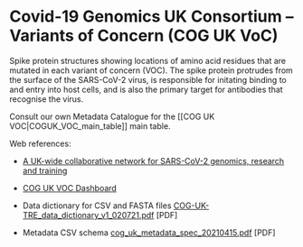 # Covid-19 Genomics UK Consortium – Variants of Concern (COG UK VoC)

Spike protein structures showing locations of amino acid residues that are mutated in each variant of concern (VOC). The spike protein protrudes from the surface of the SARS-CoV-2 virus, is responsible for initating binding to and entry into host cells, and is also the primary target for antibodies that recognise the virus.

Consult our own Metadata Catalogue for the [[COG UK VOC|COGUK_VOC_main_table]] main table.


Web references:

*  [A UK-wide collaborative network for SARS-CoV-2 genomics, research and training](https://www.cogconsortium.uk/)

*  [COG UK VOC Dashboard](https://sars2.cvr.gla.ac.uk/cog-uk/)

*  Data dictionary for CSV and FASTA files [COG-UK-TRE_data_dictionary_v1_020721.pdf](../datadict/COG-UK-TRE_data_dictionary_v1_020721.pdf) [PDF]

*  Metadata CSV schema [cog_uk_metadata_spec_20210415.pdf](../datadict/cog_uk_metadata_spec_20210415.pdf) [PDF]
